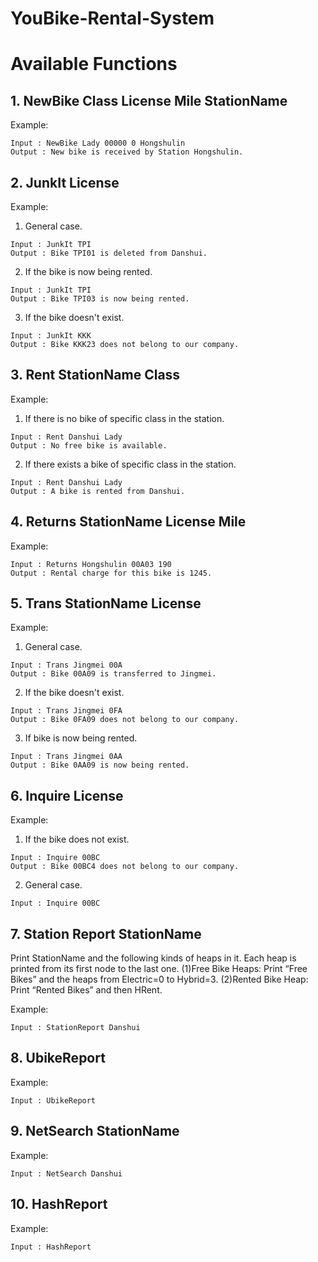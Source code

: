 # YouBike-Rental-System

# Available Functions

## 1. NewBike Class License Mile StationName
Example:
```
Input : NewBike Lady 00000 0 Hongshulin
Output : New bike is received by Station Hongshulin.
```
## 2. JunkIt License
Example:
1. General case.
```
Input : JunkIt TPI
Output : Bike TPI01 is deleted from Danshui.
```
2. If the bike is now being rented.
```
Input : JunkIt TPI
Output : Bike TPI03 is now being rented.
```
3. If the bike doesn't exist.
```
Input : JunkIt KKK
Output : Bike KKK23 does not belong to our company.
```
## 3. Rent StationName Class
Example:
1. If there is no bike of specific class in the station.
```
Input : Rent Danshui Lady
Output : No free bike is available.
```
2. If there exists a bike of specific class in the station.
```
Input : Rent Danshui Lady
Output : A bike is rented from Danshui.
```
## 4. Returns StationName License Mile
Example:
```
Input : Returns Hongshulin 00A03 190
Output : Rental charge for this bike is 1245.
```
## 5. Trans StationName License
Example:
1. General case.
```
Input : Trans Jingmei 00A
Output : Bike 00A09 is transferred to Jingmei.
```
2. If the bike doesn't exist.
```
Input : Trans Jingmei 0FA
Output : Bike 0FA09 does not belong to our company.
```

3. If bike is now being rented.
```
Input : Trans Jingmei 0AA
Output : Bike 0AA09 is now being rented.
```
## 6. Inquire License
Example:
1. If the bike does not exist.
```
Input : Inquire 00BC
Output : Bike 00BC4 does not belong to our company.
```
2. General case.
```
Input : Inquire 00BC
```

## 7. Station Report StationName
Print StationName and the following kinds of heaps in it. Each heap is printed from its
first node to the last one.
(1)Free Bike Heaps:
Print “Free Bikes” and the heaps from Electric=0 to Hybrid=3.
(2)Rented Bike Heap:
Print “Rented Bikes” and then HRent.

Example:
```
Input : StationReport Danshui
```

## 8. UbikeReport
Example:
```
Input : UbikeReport
```

## 9. NetSearch StationName
Example:
```
Input : NetSearch Danshui
```

## 10. HashReport
Example:
```
Input : HashReport
```
